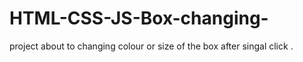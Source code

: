 # HTML-CSS-JS-Box-changing-
project about to changing colour or size of the box after singal click .
